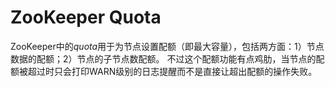 # ZooKeeper Quota
ZooKeeper中的*quota*用于为节点设置配额（即最大容量），包括两方面：1）节点数据的配额；2）节点的子节点数配额。
不过这个配额功能有点鸡肋，当节点的配额被超过时只会打印WARN级别的日志提醒而不是直接让超出配额的操作失败。

